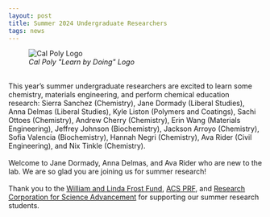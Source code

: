 ```yaml
---
layout: post
title: Summer 2024 Undergraduate Researchers
tags: news
---
```


<figure>
  <img src="https://lesliehamachi.github.io/images/CP_LBD.jpg" alt="Cal Poly Logo" title="Cal Poly Logo">
  <figcaption><em>Cal Poly "Learn by Doing" Logo</em></figcaption>
</figure>  
<br>
This year’s summer undergraduate researchers are excited to learn some chemistry, materials engineering, and perform chemical education research: Sierra Sanchez (Chemistry), Jane Dormady (Liberal Studies), Anna Delmas (Liberal Studies), Kyle Liston (Polymers and Coatings), Sachi Ottoes (Chemistry), Andrew Cherry (Chemistry), Erin Wang (Materials Engineering), Jeffrey Johnson (Biochemistry), Jackson Arroyo (Chemistry), Sofia Valencia (Biochemistry), Hannah Negri (Chemistry), Ava Rider (Civil Engineering), and Nix Tinkle (Chemistry).
<br><br>
Welcome to Jane Dormady, Anna Delmas, and Ava Rider who are new to the lab. We are so glad you are joining us for summer research!
<br><br>
Thank you to the <a href="https://cosam.calpoly.edu/frost-fund">William and Linda Frost Fund</a>, <a href="https://www.acs.org/funding/grants/petroleum-research-fund.html">ACS PRF</a>, and <a href="https://rescorp.org/">Research Corporation for Science Advancement</a> for supporting our summer research students.
